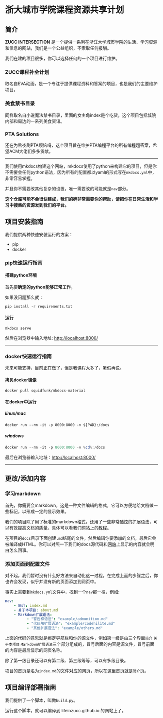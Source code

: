 # 浙大城市学院课程资源共享计划
## 简介

**ZUCC INTERSECTION** 是一个提供一系列在浙江大学城市学院的生活、学习资源和信息的网站，我们是一个公益组织，不索取任何报酬。

我们在建的项目很多，你可以选择任何的一个项目进行维护。

### ZUCC课程补全计划
取名自EVA动画，是一个专注于提供课程资料和答案的项目，也是我们的主要维护项目。

### 美食禁书目录
同样取名自小说魔法禁书目录，里面的女主角index是个吃货，这个项目包括城院内部和周边的一系列美食资讯。

### PTA Solutions
还在为熬夜刷PTA烦恼吗，这个项目旨在维护PTA编程平台的所有编程题答案，希望ACM大佬们多多贡献。

---

我们使用mkdocs构建这个网站，mkdocs使用了python来构建它的项目，但是你不需要会任何python语法，因为所有的配置都以yaml的形式写在`mkdocs.yml`中，非常容易掌握。

并且你不需要改其他复杂的设置，唯一需要改的可能就是`nav`部分。

**这个仓库可能不会很快建成，我们的确非常需要你的帮助，请把你在日常生活和学习中搜集的资源发到我们的平台。**

## 项目安装指南
我们提供两种快速安装运行的方案：
- pip
- docker

### pip快速运行指南

#### 搭建python环境
首先要**确定的python能够正常工作**。

如果没问题那么就：

```shell
pip install -r requirements.txt
```

#### 运行

```shell
mkdocs serve
```

然后在浏览器中输入地址: [http://localhost:8000/](http://localhost:8000/)

---

### docker快速运行指南

未来可能支持，目前正在做了，但是我课程太多了，暑假再说。

#### 拷贝docker镜像

```shell
docker pull squidfunk/mkdocs-material
```

#### 在docker中运行

##### linux/mac

```shell
docker run --rm -it -p 8000:8000 -v ${PWD}:/docs
```

##### windows

```powershell
docker run --rm -it -p 8000:8000 -v %cd%:/docs
```

最后在浏览器输入地址：[http://localhost:8000/](http://localhost:8000/)

---

## 更改/添加内容
### 学习markdown
首先，你需要会markdown，这是一种文件编辑的格式，它可以方便地给文档做一些标记，以形成一定的显示效果。

我们的项目除了用了标准的markdown格式，还用了一些非常酷炫的扩展语法，可以有效提高文档的质量。具体可以看我们网站上的[教程](https://lifeinzucc.github.io/example/admonition/)。

在项目的`docs`目录下面创建`.md`结尾的文件，然后编辑你要添加的文档，最后它会被编译成HTML。你可以对照一下我们的docs源代码和[网站](https://lifeinzucc.github.io)上显示的内容就会明白怎么回事。

### 添加页面到配置文件

对不起，我们暂时没有什么好方法来自动化这一过程，在完成上面的步骤之后，你也许会发现，似乎并没有新的页面添加到网页中。

事实上需要到`mkdocs.yml`文件中，找到一个`nav`那一栏，例如:

```yaml
nav:
    - 简介: index.md
    - 关于本项目: about.md
    - Markdown扩展语法:
          - "警告框语法": "example/admonition.md"
          - "代码块扩展语法": "example/codehilite.md"
          - "其他扩展语法": "example/others.md"
```

上面的代码的意思就是绑定导航栏和你的源文件，例如第一级是由三个界面`简介` `关于本项目` `Markdown扩展语法`三个部分组成的，冒号后面的内容是源文件，冒号前面的内容是最后显示的网页名称。

除了第一级目录还可以有第二级、第三级等等，可以有多级目录。

项目的首页是名为`index.md`的文件对应的网页，所以在这里首页就是`简介`页。

## 项目编译部署指南

我们提供了一个脚本，叫做`build.py`。

运行这个脚本，就可以编译到 lifeinzucc.github.io 的网站上了。
